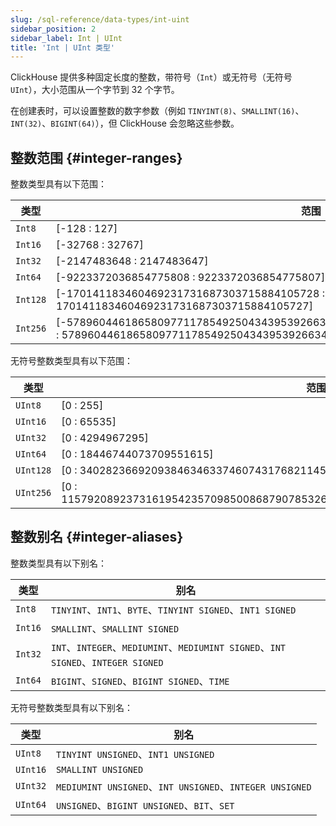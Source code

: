 ```yaml
---
slug: /sql-reference/data-types/int-uint
sidebar_position: 2
sidebar_label: Int | UInt
title: 'Int | UInt 类型'
---
```


ClickHouse 提供多种固定长度的整数，带符号（`Int`）或无符号（无符号 `UInt`），大小范围从一个字节到 32 个字节。

在创建表时，可以设置整数的数字参数（例如 `TINYINT(8)`、`SMALLINT(16)`、`INT(32)`、`BIGINT(64)`），但 ClickHouse 会忽略这些参数。

## 整数范围 {#integer-ranges}

整数类型具有以下范围：

| 类型     | 范围                                                                                                                                                                |
|----------|---------------------------------------------------------------------------------------------------------------------------------------------------------------------|
| `Int8`   | \[-128 : 127\]                                                                                                                                                     |
| `Int16`  | \[-32768 : 32767\]                                                                                                                                                 |
| `Int32`  | \[-2147483648 : 2147483647\]                                                                                                                                       |
| `Int64`  | \[-9223372036854775808 : 9223372036854775807\]                                                                                                                     |
| `Int128` | \[-170141183460469231731687303715884105728 : 170141183460469231731687303715884105727\]                                                                             |
| `Int256` | \[-57896044618658097711785492504343953926634992332820282019728792003956564819968 : 57896044618658097711785492504343953926634992332820282019728792003956564819967\] |

无符号整数类型具有以下范围：

| 类型      | 范围                                                                                      |
|-----------|-------------------------------------------------------------------------------------------|
| `UInt8`   | \[0 : 255\]                                                                               |
| `UInt16`  | \[0 : 65535\]                                                                             |
| `UInt32`  | \[0 : 4294967295\]                                                                        |
| `UInt64`  | \[0 : 18446744073709551615\]                                                              |
| `UInt128` | \[0 : 340282366920938463463374607431768211455\]                                           |
| `UInt256` | \[0 : 115792089237316195423570985008687907853269984665640564039457584007913129639935\] |

## 整数别名 {#integer-aliases}

整数类型具有以下别名：

| 类型    | 别名                                                                                 |
|---------|--------------------------------------------------------------------------------------|
| `Int8`  | `TINYINT`、`INT1`、`BYTE`、`TINYINT SIGNED`、`INT1 SIGNED`                        |
| `Int16` | `SMALLINT`、`SMALLINT SIGNED`                                                       |
| `Int32` | `INT`、`INTEGER`、`MEDIUMINT`、`MEDIUMINT SIGNED`、`INT SIGNED`、`INTEGER SIGNED` |
| `Int64` | `BIGINT`、`SIGNED`、`BIGINT SIGNED`、`TIME`                                        |

无符号整数类型具有以下别名：

| 类型     | 别名                                                   |
|----------|-------------------------------------------------------|
| `UInt8`  | `TINYINT UNSIGNED`、`INT1 UNSIGNED`                   |
| `UInt16` | `SMALLINT UNSIGNED`                                   |
| `UInt32` | `MEDIUMINT UNSIGNED`、`INT UNSIGNED`、`INTEGER UNSIGNED` |
| `UInt64` | `UNSIGNED`、`BIGINT UNSIGNED`、`BIT`、`SET`           |
